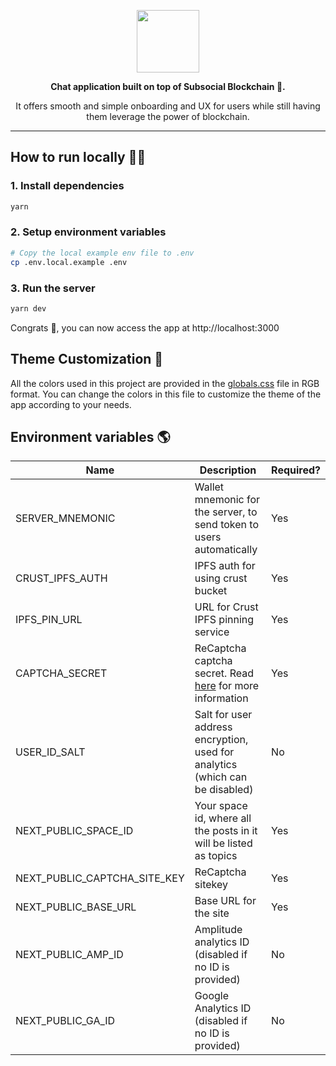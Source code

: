 <a href="https://x.grill.chat">
  <p align="center"><img height=100 src="https://raw.githubusercontent.com/dappforce/grillchat/main/src/assets/logo/logo.svg"/></p>
</a>
<p align="center">
  <strong>
    Chat application built on top of Subsocial Blockchain 🔗.
  </strong>
</p>
<p align="center">
  It offers smooth and simple onboarding and UX for users while still having them leverage the power of blockchain.
</p>

---

## How to run locally 🏃‍♂️

### 1. Install dependencies

```bash
yarn
```

### 2. Setup environment variables

```bash
# Copy the local example env file to .env
cp .env.local.example .env
```

### 3. Run the server

```bash
yarn dev
```

Congrats 🎉, you can now access the app at http://localhost:3000

## Theme Customization 🎨

All the colors used in this project are provided in the [globals.css](./src/styles/globals.css) file in RGB format.
You can change the colors in this file to customize the theme of the app according to your needs.

## Environment variables 🌎

| Name                         | Description                                                                                               | Required? |
| ---------------------------- | --------------------------------------------------------------------------------------------------------- | --------- |
| SERVER_MNEMONIC              | Wallet mnemonic for the server, to send token to users automatically                                      | Yes       |
| CRUST_IPFS_AUTH              | IPFS auth for using crust bucket                                                                          | Yes       |
| IPFS_PIN_URL                 | URL for Crust IPFS pinning service                                                                        | Yes       |
| CAPTCHA_SECRET               | ReCaptcha captcha secret. Read [here](https://developers.google.com/recaptcha/intro) for more information | Yes       |
| USER_ID_SALT                 | Salt for user address encryption, used for analytics (which can be disabled)                              | No        |
| NEXT_PUBLIC_SPACE_ID         | Your space id, where all the posts in it will be listed as topics                                         | Yes       |
| NEXT_PUBLIC_CAPTCHA_SITE_KEY | ReCaptcha sitekey                                                                                         | Yes       |
| NEXT_PUBLIC_BASE_URL         | Base URL for the site                                                                                     | Yes       |
| NEXT_PUBLIC_AMP_ID           | Amplitude analytics ID (disabled if no ID is provided)                                                    | No        |
| NEXT_PUBLIC_GA_ID            | Google Analytics ID (disabled if no ID is provided)                                                       | No        |
